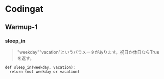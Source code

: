 # Codingat
## Warmup-1
### sleep_in
> "weekday""vacation"というパラメータがあります。祝日か休日ならTrueを返す。
```
def sleep_in(weekday, vacation):
  return (not weekday or vacation)
```
